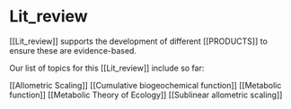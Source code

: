 # Lit_review 

[[Lit_review]] supports the development of different [[PRODUCTS]] to ensure these are evidence-based.

Our list of topics for this [[Lit_review]] include so far:

[[Allometric Scaling]]
[[Cumulative biogeochemical function]]
[[Metabolic function]]
[[Metabolic Theory of  Ecology]]
[[Sublinear allometric scaling]]